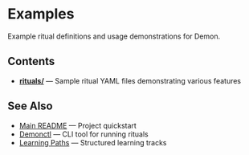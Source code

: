 # Examples

Example ritual definitions and usage demonstrations for Demon.

## Contents

- **[rituals/](../../examples/rituals/README.md)** — Sample ritual YAML files demonstrating various features

## See Also

- [Main README](../../README.md) — Project quickstart
- [Demonctl](../../demonctl/) — CLI tool for running rituals
- [Learning Paths](../getting-started/learning-paths.md) — Structured learning tracks
